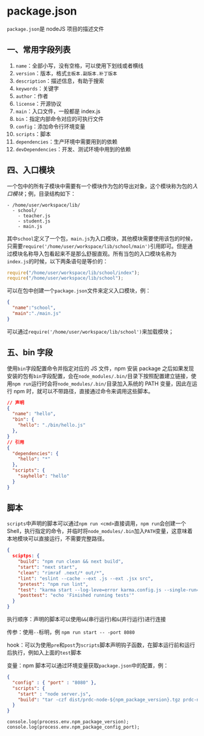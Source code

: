 # package.json

`package.json`是 nodeJS 项目的描述文件

## 一、常用字段列表

1. `name`：全部小写，没有空格，可以使用下划线或者横线
2. `version`：版本，格式`主板本.副版本.补丁版本`
3. `description`：描述信息，有助于搜索
4. `keywords`：关键字
5. `author`：作者
6. `license`：开源协议
7. `main`：入口文件，一般都是 index.js
8. `bin`：指定内部命令对应的可执行文件
9. `config`：添加命令行环境变量
10. `scripts`：脚本
11. `dependencies`：生产环境中需要用到的依赖
12. `devDependencies`：开发、测试环境中用到的依赖

## 四、入口模块

一个包中的所有子模块中需要有一个模块作为包的导出对象，这个模块称为包的*入口模块*；例，目录结构如下：

```text
- /home/user/workspace/lib/
  - school/
    - teacher.js
    - student.js
    - main.js
```

其中`school`定义了一个包，`main.js`为入口模块，其他模块需要使用该包的时候，只需要`require('/home/user/workspace/lib/school/main')`引用即可。但是通过模块名称导入包看起来不是那么舒服直观。所有当包的入口模块名称为`index.js`的时候，以下两条语句是等价的：

```javascript
require("/home/user/workspace/lib/school/index");
require("/home/user/workspace/lib/school");
```

可以在包中创建一个`package.json`文件来定义入口模块，例：

```JSON
{
  "name":"school",
  "main":"./main.js"
}
```

可以通过`require('/home/user/workspace/lib/school')`来加载模块；

## 五、bin 字段

使用`bin`字段配置命令并指定对应的 JS 文件，npm 安装 package 之后如果发现安装的包有`bin`字段配置，会在`node_modules/.bin/`目录下按照配置建立链接，使用`npm run`运行时会将`node_modules/.bin/`目录加入系统的 PATH 变量，因此在运行 npm 时，就可以不带路径，直接通过命令来调用这些脚本。

```JSON
// 声明
{
  "name": "hello",
  "bin": {
    "hello": "./bin/hello.js"
  },
}
// 引用
{
  "dependencies": {
    "hello": "*"
  },
  "scripts": {
    "sayhello": "hello"
  }
}
```

## 脚本

`scripts`中声明的脚本可以通过`npm run <cmd>`直接调用，`npm run`会创建一个 Shell，执行指定的命令，并临时将`node_modules/.bin`加入`PATH`变量，这意味着本地模块可以直接运行，不需要完整路径。

```JSON
{
  sciptps: {
    "build": "npm run clean && next build",
    "start": "next start",
    "clean": "rimraf .next/* out/*",
    "lint": "eslint --cache --ext .js --ext .jsx src",
    "pretest": "npm run lint",
    "test": "karma start --log-leve=error karma.config.js --single-run=true",
    "posttest": "echo 'Finished running tests'"
  }
}
```

执行顺序：声明的脚本可以使用`&&`(串行运行)和`&`(并行运行)进行连接

传参：使用`--`标明，例 `npm run start -- -port 8080`

hook：可以为使用`pre`和`post`为`scripts`脚本声明钩子函数，在脚本运行前和运行后执行，例如入上面的`test`脚本

变量：npm 脚本可以通过环境变量获取`package.json`中的配置，例：

```JSON
{
  "config" : { "port" : "8080" },
  "scripts": {
    "start" : "node server.js",
    "build": "tar -czf dist/prdc-node-${npm_package_version}.tgz prdc-node"
  }
}
```

```JS
console.log(process.env.npm_package_version);
console.log(process.env.npm_package_config_port);
```
